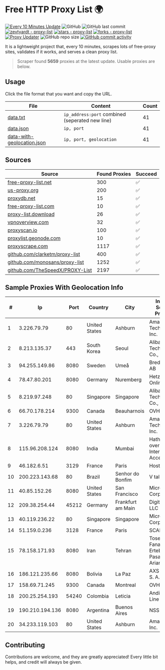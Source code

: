 
# Free HTTP Proxy List 🌍

[![Every 10 Minutes Update](https://github.com/mertguvencli/http-proxy-list/actions/workflows/main.yml/badge.svg?branch=main)](https://github.com/mertguvencli/http-proxy-list/actions/workflows/main.yml)
![GitHub](https://img.shields.io/github/license/mertguvencli/http-proxy-list)
![GitHub last commit](https://img.shields.io/github/last-commit/mertguvencli/http-proxy-list)
[![zevtyardt - proxy-list](https://img.shields.io/static/v1?label=zevtyardt&message=proxy-list&color=blue&logo=github)](https://github.com/zevtyardt/proxy-list "Go to GitHub repo")
[![stars - proxy-list](https://img.shields.io/github/stars/zevtyardt/proxy-list?style=social)](https://github.com/zevtyardt/proxy-list)
[![forks - proxy-list](https://img.shields.io/github/forks/zevtyardt/proxy-list?style=social)](https://github.com/zevtyardt/proxy-list)
[![Proxy Updater](https://github.com/zevtyardt/proxy-list/workflows/Proxy%20Updater/badge.svg)](https://github.com/zevtyardt/proxy-list/actions?query=workflow:"Proxy+Updater")
![GitHub repo size](https://img.shields.io/github/repo-size/zevtyardt/proxy-list)
[![GitHub commit activity](https://img.shields.io/github/commit-activity/m/zevtyardt/proxy-list?logo=commits)](https://github.com/zevtyardt/proxy-list/commits/main)

It is a lightweight project that, every 10 minutes, scrapes lots of free-proxy sites, validates if it works, and serves a clean proxy list.

> Scraper found **5659** proxies at the latest update. Usable proxies are below.

## Usage

Click the file format that you want and copy the URL.

|File|Content|Count|
|----|-------|-----|
|[data.txt](https://raw.githubusercontent.com/mertguvencli/http-proxy-list/main/proxy-list/data.txt)|`ip_address:port` combined (seperated new line)|41|
|[data.json](https://raw.githubusercontent.com/mertguvencli/http-proxy-list/main/proxy-list/data.json)|`ip, port`|41|
|[data-with-geolocation.json](https://raw.githubusercontent.com/mertguvencli/http-proxy-list/main/proxy-list/data-with-geolocation.json)|`ip, port, geolocation`|41|

## Sources

|Source|Found Proxies|Succeed|
|------|-------------|-------|
|[free-proxy-list.net](https://free-proxy-list.net)|300|✅|
|[us-proxy.org](https://www.us-proxy.org)|200|✅|
|[proxydb.net](http://proxydb.net)|15|✅|
|[free-proxy-list.com](https://free-proxy-list.com/?page=&port=&type%5B%5D=http&type%5B%5D=https&up_time=0&search=Search)|10|✅|
|[proxy-list.download](https://www.proxy-list.download/HTTP)|26|✅|
|[vpnoverview.com](https://vpnoverview.com/privacy/anonymous-browsing/free-proxy-servers)|32|✅|
|[proxyscan.io](https://www.proxyscan.io)|100|✅|
|[proxylist.geonode.com](https://proxylist.geonode.com/api/proxy-list?limit=300&page=1&sort_by=lastChecked&sort_type=desc&protocols=http,https)|10|✅|
|[proxyscrape.com](https://api.proxyscrape.com/v2/?request=displayproxies&protocol=http&timeout=10000&country=all&ssl=all&anonymity=all)|1117|✅|
|[github.com/clarketm/proxy-list](https://raw.githubusercontent.com/clarketm/proxy-list/master/proxy-list-raw.txt)|400|✅|
|[github.com/monosans/proxy-list](https://raw.githubusercontent.com/monosans/proxy-list/main/proxies/http.txt)|1252|✅|
|[github.com/TheSpeedX/PROXY-List](https://raw.githubusercontent.com/TheSpeedX/PROXY-List/master/http.txt)|2197|✅|


## Sample Proxies With Geolocation Info

|#|Ip|Port|Country|City|Internet Service Provider|
|-|--|----|-------|----|-------------------------|
|1|3.226.79.79|80|United States|Ashburn|Amazon Technologies Inc.|
|2|8.213.135.37|443|South Korea|Seoul|Alibaba (US) Technology Co., Ltd.|
|3|94.255.149.86|8080|Sweden|Umeå|Bredband2 AB|
|4|78.47.80.201|8080|Germany|Nuremberg|Hetzner Online GmbH|
|5|8.219.97.248|80|Singapore|Singapore|Alibaba (US) Technology Co., Ltd.|
|6|66.70.178.214|9300|Canada|Beauharnois|OVH SAS|
|7|3.226.79.79|80|United States|Ashburn|Amazon Technologies Inc.|
|8|115.96.208.124|8080|India|Mumbai|Hathway IP over Cable Internet Access|
|9|46.182.6.51|3129|France|Paris|Hosteur SAS|
|10|200.223.143.68|80|Brazil|Senhor do Bonfim|V tal|
|11|40.85.152.26|8080|United States|San Francisco|Microsoft Corporation|
|12|209.38.254.44|45212|Germany|Frankfurt am Main|DigitalOcean, LLC|
|13|40.119.236.22|80|Singapore|Singapore|Microsoft Corporation|
|14|51.159.0.236|3128|France|Paris|SCALEWAY|
|15|78.158.171.93|8080|Iran|Tehran|Tose'h Fanavari Ertebabat Pasargad Arian Co. PJS|
|16|186.121.235.66|8080|Bolivia|La Paz|AXS Bolivia S. A.|
|17|158.69.71.245|9300|Canada|Montreal|OVH SAS|
|18|200.25.254.193|54240|Colombia|Leticia|Andinet ON Line|
|19|190.210.194.136|8080|Argentina|Buenos Aires|NSS S.A.|
|20|34.233.119.103|80|United States|Ashburn|Amazon.com, Inc.|



## Contributing

Contributions are welcome, and they are greatly appreciated! Every
little bit helps, and credit will always be given.

